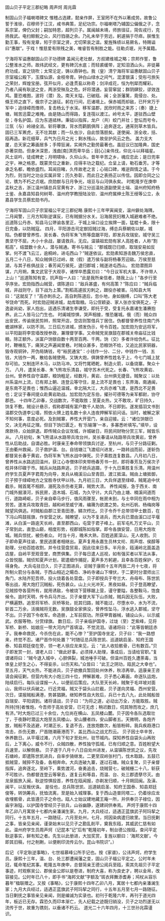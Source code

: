 固山贝子平定三郡纪略
    周声炣  周兆霖

制固山贝子福喇塔碑文
    惟稽占选建，懿亲作屏，王室罔不在外以著成劳。故鲁公誓于淮徐，召穆师于江汉，咸书典策，足纪功宗。尔福喇塔乃辅国公偏俄之子，念系宗室，俾仍父封；嗣加特恩，超列贝子。属闽越未靖，师旅徂征，简佐戎行，克扬我武。电扫鲸鲵之众，风行驺骆之余。乃礼未举于劳远，躬遽捐于尽瘁。朕惟生勤王事，殁有宠章，矧于宗室之贤，尤切荣哀之谊。爰旌殊绩以易厥名，特赐谥曰“惠献”。于戏！惟慈爱有除残之美，唯睿哲有制胜之能。往勒贞珉，光予属籍。

宁海将军谥惠献固山贝子功德碑
    盖闻元老壮猷，方叔建维城之略；宗邦作誓，鲁公整淮水之师。故纬武经文，更有碑沉水底；而轻裘缓带，定知泪洒山头。非徒幕府功成，宣之铙吹；太常沦定，铸以鼎钟也。我（皇）清宁海将军谥惠献固山贝子宗室福公殿下，玉牒仙源，金枝帝胄。钟白山绿水之间气，混漾银潢；受彤弓旅矢之荣封，辉煌宝册。弦开似月，必逢贯虱以称奇；剑淬成花，恒为刳犀而耀彩。
    乃者八闽有耿逆之变，两浙受殃及之危。奸将潜通，妄营窜鼠；群阴肆狡，谬效连鸡。蔓恐难图，波将（潜）及。南天关隘，已破瓯、闽；全浙藩篱，竟侵台、处。倏王师之直下，俄宗子之遄征。躬在行间，厄诸境上。保赤城而却敌，已歼宋万于军中；追绿嶂而熸师，复击杨幺于水涘。移军温郡，民欣时雨之来苏；（奏）捷上塘，贼苦迅雷之难掩。由是随山而得路，复连筏以渡江。岭号太平，遂驻西山壁垒；寺名护国，应为东道祗林。秉钺以指挥，龙户（共）蛟门并壮；登坛而号令，江氛（与）岭祲全消。斩将搴旗，背水而鹳鹅俱阵；追奔逐北，通宵则草木皆兵。固已三军罴虎，无不壮其猷；而一队虫沙，自此惊落胆矣。遂使闽、浙全收，括、瓯再造。新花细草，兵气为日月之光；剩水残山，故垒护风云之色。
    盖力支大厦，总天家之筹画居多；手障狂澜，实阃外之勤劳最著也。虽廷议已加隆典，国史亦著崇勋。但身沐深恩，浅曲[南]溟而卑华岳；目[心]亲伟伐，仰北斗以拜福星。风土讴吟，徒成稗史；月明啸咏，久仰山头。昔年辛苦之乡，魂应恋此；是日兜率之宇，神之格恩。既蒙灵位之重新，应得丰功之载纪。佥呈上请，勒石垂芳。才等承乏名都，瞻依盛烈。耳闻目睹，久传故老之言；心铭口碑，难逆舆情之请。于今为烈，则当时之功业实属非常；历久弥彰，而此日之表扬正以传信。因即佥同之公论，镌为不朽之贞珉。庶勋猷与日月争光，俎豆与山河俱永矣。
    时乾隆岁在庚申孟秋之吉，浙江温州镇总兵官黄有才、浙江分巡温处道副使吴士端、温州府知府杨士鉴、永嘉县知县何树萼、温州府学教授陆汝钦、温州府属绅土陈王绶等公立，永嘉县学生员蔡宏勋书丹。

宁海将军固山贝子宗室福公平定三郡纪略
    康熙十三年甲寅闽变，温州僻处海隅，二月闻警，三月方知耿逆谋反，已有贼据分水关。沿海居民妇稚入城避难者不绝。巡道陈公丹赤、知县马公琾谕各里正，于城上垛口设立挨牌一面，猛棍十条，限十日完备，以防贼寇。
    四月，平阳游击司定猷招贼过海，缚总兵蔡朝佐以献，城陷。伪都督曾养性、吴长春、伪将军朱飞熊等盘踞平阳，即发兵攻瑞安。城守吴三畏坚守不屈，大小十余战，屡请救兵，无应。温镇祖宏勋有家人高姓者，人称“割稻高”，结盟数十余人，潜与贼通。寄书与贼云：“郡城既已归顺，取瑞安易如反掌。何不渡飞云江，逾桐岭，进屯西山？”贼遂依议。宏勋素知游击魏万侯忠直，五月二十八日，知众贼俱已过岭，故（假）遣万侯与副将杨春芳迎敌。万侯至慈湖，与其子栋俱战没；春芳闻万侯死，退归郡城；贼遂进屯西山。
    宏勋潜图异谋，六月朔，集文武官于大观亭，诸悍卒悉露刃曰：“今日议军机大事，不许带人上山！”巡道陈知有变，抗声指一人曰：“此是我所亲信者，随我上山！”各步行至亭序坐。宏勋指西山贼营，谓陈道曰：“敌兵甚盛，有何高策？”陈应曰：“贼兵临城，非战则守，目下战为上策。”割稻高遽拔刃刺之，跟役亦被害。马知县大骂曰：“这就反了！”高亦刺杀之。高自刺陈道后，忽仆地，身如捆缚，口叫“陈大老爷饶命”而死。时宏勋迎贼进城，劫库取粮。马公侄颖姿、家人张亦宝俱死之，子逸姿尚幼，家人抱出，适遇乐清诸生李谦受，即托于受，受复托永嘉诸生潘赓抱养。此二人皆马公门生也。
    时阖城惊惧，哭声相接，惟恐屠城。俄（而）贼众四出安民，传谕居民剪辫，照常开店，空店则暂借兵丁居住。伪都督曾养性住南门外蟾湖林家，以防不测。三日后方进城，颁发伪示，号令百姓。加宏勋为安远将军，以平阳副将李宫墙改授参政，兼理督学事。又命贼党吴旗鼓在郡城关帝庙征比钱粮。除正额外，派富户饷银自数十两至百两、千两，饷（交）多者许给伪札。征比时，鞭棰乱下，痛哭之声遍闻里巷。时贼众甚多，恐粮饷不给，又追比民家铜器，毁寺观铜钟，开伪局铸钱，号“裕民通宝”：小钱作一分、二分，中钱作一钱、五钱，大钱作一两，散给各贼使用。又铸大炮，俱铸曾养性姓名于上，今七门城上犹存可验。又制连环木马，以防马冲。又将竹尾晒乾，制造火箭，以备烧寨。聚众十万。
    八月，遣吴长春、朱飞熊攻乐清县，城守苏木代死之。长春、飞熊攻黄岩、台州。曾养性自守温郡，粮饷粗足，经数月，黄岩、台州俱无捷音。贼聚议：以处州系温州上流，已有郑上朝、连登云等守住，是上流不足畏也；东界海，南通闽，是东南不足畏也；惟西山逼近温城，幸北隔大江，大兵亦难飞渡，是西北不足畏也；定议于春间提众赴黄岩助战。加宏勋为定东伯，擢孙可德等为亲军都尉，协守郡邑。
    十四年乙卯春，交战数次，不能取胜；至夏炎热，又不敢攻，旷日持久，饷复不敷。贼设计悬示，假称郡城有富户数千人助饷，不日即到。遂发插羽文书到温郡交伪道李公墙，照依火牌上姓名数十余人连夜押解军前问话。当时，被解之家不知何事，意度必死。及到贼寨，养性大开营门，亲自迎接。云：“诸位饷银已交，决无冉征之理。但目下饷已匮乏，有‘乐输簿’一本，多寡悉听填写。”填毕，设席款待，众始辞退。即传贼众会议攻城，许城破日，将民间财物分赏三军，贼皆乐从。
    八月初旬，朱飞熊请从水路带兵攻台州，吴长春请从陆路带兵攻黄岩，曾养性从后助战，自谓必胜。时康亲王奉命带领旗兵讨逆，至杭州，与贝子分路征剿。王由衢州救闽，贝子救护温、台。自钱塘江飞渡绍兴进发，一路转战而前，遂斩伪都督吴长春于黄岩，伪将军朱飞熊水战中弹死。贝子乘胜连复数县。八月初八日，曾养性从水路逃回温州，获江心寺僧体印夹带杨春芳书一封，即将春芳及万侯次子桂并体印磔于市。贼兵从陆路奔逃，贝子统兵追蹑，于十九日乘胜复乐清。用温州府学生员夏声字君周为向导，发兵从楠溪沿山至青田，渡江抵温。贼由上塘抵御，贝子预于绿嶂地方之宝胜寺伏甲以待。九月初三日，大兵佯退至绿嶂，贼尾追中伏截杀，贼首尾不相顾，溺死及杀伤者无算，贼势大溃。
    养性闻报，急于西关、南门城外掘濠河，拆民房，造木城、石城，为久守计。大兵乃由上塘、楠溪间道而行，道路崎岖，贝子亲自牵马步行，值风雨骤至，帐房未到，与士卒同在雨中相为劳苦。遂发兵攻取青田，越和岭至威宁滩，编簰为欲渡之势。处州石帆、杨梅岗等贼望风俱逃。时贼船自郡江至青田港，鳞次栉比。贝子令乔千总带领甲士数百，在下冯山鸣鼓摇旗，作安营之状。贼暸望，以为不复进兵，而大兵已潜由溪口过平堰滩，从白溪一路逾天长岭，直至郡西山，屯营于君子峰上。前军屯札万丈平山，贝子常到此，直登山巅，相度形势，视郡城陈如指掌。即令各旗安营，日用大炮攻城。贼兵惊扰，被伤者众。
    时当十月，晚禾大熟，百姓逃匿深山，无人收割。贝子即命夏声往谕，里民逃匿者相继出。夏声复用永嘉生员林文纶、周声煜、侯醇等助理，分劝百姓收割，并令往营盘贸易，因此往来日多。半月余，瓯浦岭北面盖造店屋，自岭平至观音堂，商贾俱集。贝子每日遣人巡视，如有强买者以军法从事，众皆悦服。贼侦知夏声计划，密遣细作捕捉，夏声多方躬避，且幸各百姓保护，仅得身免。
    大兵屯驻日久，贝子正图进兵，讵贼于康熙十五年丙辰二月十七夜，将所制火箭分与各贼，于西山相近之暘岙、净屿寺诸山下埋伏，于二更时分潜师出三角门，水陆齐犯吾师，投火烧着各处营盘。贝子即授兵于夸兰大、舟毋布、陈世凯等出战，用大炮打沉贼船，死伤甚众。山上火光冲天，黑夜如昼。贝子登高瞭望，见贼掠夺各营所有，就用诱敌，令被烧下营移踞上营，谨守要隘，各整鞍马，饱食候令。逾时天明，传令兵马齐出。贝子亲督大军下山杀贼，贼兵因无队伍，大败，尸横遍野。追至将军桥、灰桥等处，扼其归路，贼不能过，尽堕水中，水为不流，斩首二万余，活擒贼将无数。吴旗鼓全家俱没，曾养性坠马，浮水逃入郡城，坚守不出。贝子因下令收军。命造册，上军前叙功。所获甲胄器械，铺设山头，以示威武。衣服等物，分赏绿旗。
    数日后，贝子亲临护国寺，过垅（至）芝紫峰，见将军桥、新桥、姑娘庄一带大河内尸首填溢，不觉流泪。语诸将曰：“此等皆朝廷赤子。我奉命救民，今杀伤在此，能不心惨？”至护国寺坐定，贝子曰：“我一路想来，终觉不忍。诸尸首作何处置？”时随征总兵陈世凯、巡道姚启圣、知府王国泰、知县郑廷俊在旁，领一老人徐应龙来见，云：“此人收拾骸骨，已有数百。”贝子即发赏一封，谓老人曰：“做此好事，必须择人助理，事成后，当请给官职。”复谓诸将曰：“贼今退入城中，心胆俱裂，城池唾手可破。但温州百姓久遭荼毒，当体皇上好生之心，不得妄杀，以伤天和。”众皆曰：“此王之阴功，瓯民之大幸也”。
    至五月，天气炎热，不能进兵，贝子欲撤兵暂回处州休养，秋凉再举。适康亲王咨请会闽征剿，但营内有大小炮三四十位，押解甚难，贝子悉心筹画，命逐队运炮，陆续启行。每队设谍报一人，以便前后策应。大队至天长岭，贼聚于毛垟坡对面山，我师以伏兵破之。行近灵福，贼又于袋头山拦截，贝子遂向灵福、西州安营。次日，谍报贼船满港，势甚猖獗。继知养性自大败后，兵已十去八九，此处贼船皆自瑞安、平阳调到。诸将请战，贝子曰：“为将之道，必动出万全，方能取胜。贼所持[恃]者惟炮，今吾师于高处安营，已可无虑；稍迟数日，伺其隙而攻之，庶几有济。”时大炮已过三十余位，九位尚在横山、五凤楼山麓。贝子因令各队选取壮丁，于夜静时潜运大炮至五凤楼山，安山腰者四，安山脚者五。天微明，各炮齐放，贼船不及逃避，时潮正长，复退不去，连放炮数次，船皆粉碎。我兵疾趋港口攻击，杀伤无数，尸首随潮蔽港而下，盖比西山之战尤烈云。
    贝子因士卒辛苦，休养数日。从平堰过滩，六月下旬才至处州，驻节城内。探知养性自袋头山再败后，上下离心，威令不行，众贼四散，养性独守孤城，已有归顺之意。百姓盼望大兵速至，以解倒悬。
    贝子遂于八月十八日自处州进发，从温镇陈世凯之议，先攻石塘岭，即遣陈世凯进兵，自率步骑继发。二更至双岭张村门，伐木取路，五鼓已抵贼营，贼猝不及备，各相奔命。大兵连破九寨，遂过石塘。贼众复聚，贝子亲督指挥，追奔逐北，至岭下，乘势渡河，奋勇追击，烧贼营七，破贼栅二十八，斩获不可胜计。伪都督连登云等窜去，遂复云和等县，而温、台、处三郡遗孽尽灭。由龙泉振旅入闽，耿逆惊惧投首，养性在瓯闻报，亦剃发归顺，十月朔回闽。及滇、闽平，以反叛伏诛。
    是役也，总兵陈世凯、巡道姚启圣、知府王国泰、知县郑廷俊等，转饷筹兵，抚恤流离，至是始入城理事。复于西山造普同塔二，仍着徐应龙收埋骸骨，此皆遵贝子之命也。瓯人士始议建地藏王庵一所，并供奉贝子禄位，因庙宇湫隘，以护国寺曾经贝子驻兵，山谷幽静，遂建祠供奉焉。
    声炣于康熙十四年乙卯八月寓居十七都内亲潘澜生家。九月，大兵经过，适遇正蓝旗武子阿玛挈之同行。十五年五月，一路随征，六月至处州，七月，炣因染病遣归故里。当日抚剿之事，皆亲见亲闻，谨录始末以见贝子之勘乱削平，奠我东瓯，其威武仁慈有如此。温州府学生员周声炣（记昆本“记”后有“乾隆初年，制台德公按瓯，查问平定耿逆事实，鲜有知之者。先生以此册进，大加奖赏，复旌以额曰：‘海邦文献’。今即其旧稿，付之剞劂，以便刷印流传云尔。昆山书院识”。）

后记
    《平定耿逆事略》，七世祖慕峰公所手记也。按《家谱》，公讳声炣，府学生员。康熙十三年，温、台、处三郡遭闽藩之变，固山贝子福公平定之。公时年未冠，辄命笔纪其事。乾隆五年庚申，总督简亲王德公阅兵至瓯，索其先祖贝子平定事迹，时观察吴公、郡侯金公即以是卷进，制府大喜，称为良史才，聘以金帛，改容接见。公时年已八十，即手书“海邦文献”字额及“斑衣拜舞添耆寿；鸠杖从容乐暮年”楹联赠之。又按《事略》，公于康熙十四年乙卯八月，寓居十七都内亲潘澜生家；九月大兵经过，适遇正蓝旗武子阿玛挈之同行，十五年五月至七月一路随征。当日剿抚之事皆亲见亲闻，则是编诚为实录也。初刊于乾隆六年，再刊于道光四年，板近已无存。霖恐久而印本渐亡，先人纪载之迹既归销没，贝子之功烈遂无以流传于世，故重为镌刻，以垂诸不朽云。
    道光二十六年四月，十三世孙兆霖谨识。
